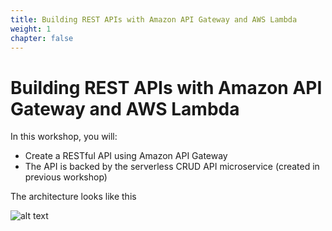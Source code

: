 ```yaml
---
title: Building REST APIs with Amazon API Gateway and AWS Lambda
weight: 1
chapter: false
---
```


# Building REST APIs with Amazon API Gateway and AWS Lambda

In this workshop, you will:

- Create a RESTful API using Amazon API Gateway
- The API is backed by the serverless CRUD API microservice (created in previous workshop)

The architecture looks like this

![alt text](/images/diagrams/workshop-2--api-gateway--rest-api.drawio.svg)
